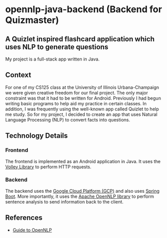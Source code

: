 # opennlp-java-backend (Backend for Quizmaster)

## A Quizlet inspired flashcard application which uses NLP to generate questions
My project is a full-stack app written in Java.

## Context
For one of my CS125 class at the University of Illinois Urbana-Champaign we were given creative freedom for our final project. The only major constraint was that it had to be written for Android. Previously I had begun writing basic programs to help aid my practice in certain classes. In addition, I was frequently using the well-known app called Quizlet to help me study. So for my project, I decided to create an app that uses Natural Language Processing (NLP) to convert facts into questions.

## Technology Details

### Frontend
The frontend is implemented as an Android application in Java. It uses the [Volley Library](https://github.com/google/volley) to perform HTTP requests.

### Backend
The backend uses the [Google Cloud Platform (GCP)](https://cloud.google.com/docs) and also uses [Spring Boot](https://spring.io/projects/spring-boot). More importantly, it uses the [Apache OpenNLP library](https://opennlp.apache.org/) to perform sentence analysis to send information back to the client.

## References
- [Guide to OpenNLP](https://www.baeldung.com/apache-open-nlp)
